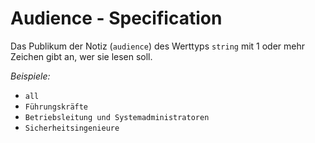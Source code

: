 # Audience - Specification

Das Publikum der Notiz (`audience`) des Werttyps `string` mit 1 oder mehr Zeichen gibt an, wer sie lesen soll.

*Beispiele:*

* `all`
* `Führungskräfte`
* `Betriebsleitung und Systemadministratoren`
* `Sicherheitsingenieure`
